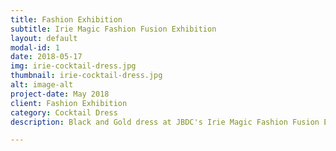 ```yaml
---
title: Fashion Exhibition
subtitle: Irie Magic Fashion Fusion Exhibition
layout: default
modal-id: 1
date: 2018-05-17
img: irie-cocktail-dress.jpg
thumbnail: irie-cocktail-dress.jpg
alt: image-alt
project-date: May 2018
client: Fashion Exhibition
category: Cocktail Dress
description: Black and Gold dress at JBDC's Irie Magic Fashion Fusion Exhibition held at the Jamaica Pegasus

---
```


